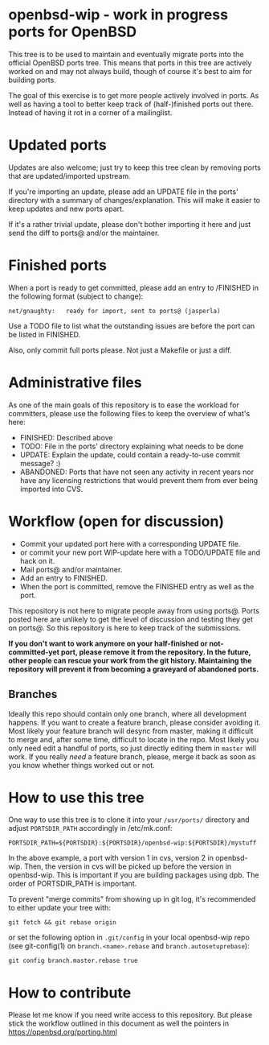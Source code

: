 openbsd-wip - work in progress ports for OpenBSD
======================

This tree is to be used to maintain and eventually migrate ports into the
official OpenBSD ports tree. This means that ports in this tree are actively
worked on and may not always build, though of course it's best to aim for
building ports.

The goal of this exercise is to get more people actively involved in ports. As
well as having a tool to better keep track of (half-)finished ports out there.
Instead of having it rot in a corner of a mailinglist.

Updated ports
==================================

Updates are also welcome; just try to keep this tree clean by removing ports
that are updated/imported upstream.

If you're importing an update, please add an UPDATE file in the ports' directory
with a summary of changes/explanation. This will make it easier to keep
updates and new ports apart.

If it's a rather trivial update, please don't bother importing it here and just
send the diff to ports@ and/or the maintainer.

Finished ports
==================================

When a port is ready to get committed, please add
an entry to /FINISHED in the following format (subject to change):

	net/gnaughty:	ready for import, sent to ports@ (jasperla)

Use a TODO file to list what the outstanding issues are before the port can be
listed in FINISHED.

Also, only commit full ports please. Not just a Makefile or just a diff.

Administrative files
==================================

As one of the main goals of this repository is to ease the workload for
committers, please use the following files to keep the overview of what's here:

- FINISHED: Described above
- TODO: File in the ports' directory explaining what needs to be done
- UPDATE: Explain the update, could contain a ready-to-use commit message? :)
- ABANDONED: Ports that have not seen any activity in recent years nor have any
  licensing restrictions that would prevent them from ever being imported into CVS.

Workflow (open for discussion)
==================================

- Commit your updated port here with a corresponding UPDATE file.
- or commit your new port WIP-update here with a TODO/UPDATE file and hack on it.
- Mail ports@ and/or maintainer.
- Add an entry to FINISHED.
- When the port is committed, remove the FINISHED entry as well as the port.

This repository is not here to migrate people away from using ports@. Ports
posted here are unlikely to get the level of discussion and testing they get on
ports@. So this repository is here to keep track of the submissions.

**If you don't want to work anymore on your half-finished or not-committed-yet
port, please remove it from the repository. In the future, other people can
rescue your work from the git history. Maintaining the repository will prevent
it from becoming a graveyard of abandoned ports.**

Branches
--------

Ideally this repo should contain only one branch, where all development happens.
If you want to create a feature branch, please consider avoiding it.  Most
likely your feature branch will desync from master, making it difficult to merge
and, after some time, difficult to locate in the repo.  Most likely you only
need edit a handful of ports, so just directly editing them in `master` will
work.  If you really *need* a feature branch, please, merge it back as soon as
you know whether things worked out or not.

How to use this tree
==================================

One way to use this tree is to clone it into your `/usr/ports/` directory and
adjust `PORTSDIR_PATH` accordingly in /etc/mk.conf:

	PORTSDIR_PATH=${PORTSDIR}:${PORTSDIR}/openbsd-wip:${PORTSDIR}/mystuff

In the above example, a port with version 1 in cvs, version 2 in openbsd-wip.
Then, the version in cvs will be picked up before the version in openbsd-wip.
This is important if you are building packages using dpb. The order of 
PORTSDIR_PATH is important.

To prevent "merge commits" from showing up in git log, it's recommended to
either update your tree with:

	git fetch && git rebase origin

or set the following option in `.git/config` in your local openbsd-wip repo
(see git-config(1) on `branch.<name>.rebase` and `branch.autosetuprebase`):

	git config branch.master.rebase true

How to contribute
==================================

Please let me know if you need write access to this repository. But please
stick the workflow outlined in this document as well the pointers in
<https://openbsd.org/porting.html>
